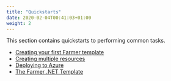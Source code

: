 ```yaml
---
title: "Quickstarts"
date: 2020-02-04T00:41:03+01:00
weight: 2
---
```


This section contains quickstarts to performing common tasks.

* [Creating your first Farmer template](quickstart-1)
* [Creating multiple resources](quickstart-2)
* [Deploying to Azure](quickstart-3)
* [The Farmer .NET Template](template)